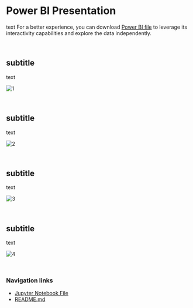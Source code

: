 # Power BI Presentation

text
For a better experience, you can download [Power BI file](https://github.com/gnoevoy/Apartment_Prices_Analysis/blob/main/apartment_prices.pbix) to leverage its interactivity capabilities and explore the data independently.

<br>

## subtitle
text

![1](https://github.com/gnoevoy/Apartment_Prices_Analysis/assets/43414592/d19a880b-d189-48dc-9a05-30694183a5f7)

<br>

## subtitle
text

![2](https://github.com/gnoevoy/Apartment_Prices_Analysis/assets/43414592/33d83f03-ac48-4af5-af8c-490997bb7716)

<br>

## subtitle
text

![3](https://github.com/gnoevoy/Apartment_Prices_Analysis/assets/43414592/9232bfda-074f-4f90-be2f-361a22d044a3)

<br>

## subtitle
text

![4](https://github.com/gnoevoy/Apartment_Prices_Analysis/assets/43414592/8654eabc-2cc6-489c-8419-9efde6cb1175)

<br>

### Navigation links
- [Jupyter Notebook File](https://github.com/gnoevoy/Apartment_Prices_Analysis/blob/main/apartment_prices.ipynb)
- [README.md](https://github.com/gnoevoy/Apartment_Prices_Analysis/blob/main/README.md)





